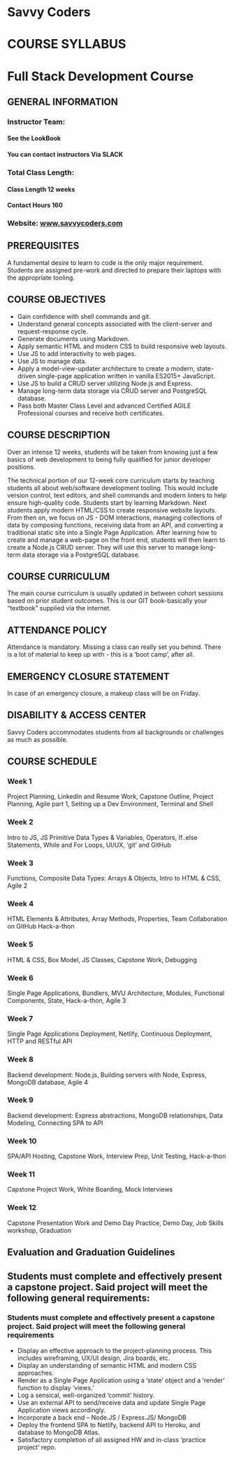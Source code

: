 # <b>Savvy Coders</b>
# <b>COURSE SYLLABUS</b>
# Full Stack Development Course

## <b>GENERAL INFORMATION</b>

### <b>Instructor Team:</b>
#### See the LookBook
#### You can contact instructors Via SLACK

### <b>Total Class Length:</b>
#### Class Length 12 weeks
#### Contact Hours 160

### <b>Website:   www.savvycoders.com</b>


## <b>PREREQUISITES</b>
<p>A fundamental desire to learn to code is the only major requirement. Students are assigned pre-work and directed to prepare their laptops with the appropriate tooling.</p>

## <b>COURSE OBJECTIVES</b>
<ul>
  <li>Gain confidence with shell commands and git.</li>
  <li>Understand general concepts associated with the client-server and request-response cycle.</li>
  <li>Generate documents using Markdown.</li>
  <li>Apply semantic HTML and modern CSS to build responsive web layouts.</li>
  <li>Use JS to add interactivity to web pages.</li>
  <li>Use JS to manage data.</li>
  <li>Apply a model-view-updater architecture to create a modern, state-driven single-page application written in vanilla ES2015+ JavaScript.</li>
  <li>Use JS to build a CRUD server utilizing Node.js and Express.</li>
  <li>Manage long-term data storage via CRUD server and PostgreSQL database.</li>
  <li>Pass both Master Class Level and advanced Certified AGILE Professional courses and receive both certificates.</li>
</ul>

## <b>COURSE DESCRIPTION</b>
<p>Over an intense 12 weeks, students will be taken from knowing just a few basics of web development to being fully qualified for junior developer positions.</p>

<p>The technical portion of our 12-week core curriculum starts by teaching students all about web/software development tooling. This would include version control, text editors, and shell commands and modern linters to help ensure high-quality code. Students start by learning Markdown. Next students apply modern HTML/CSS to create responsive website layouts. From then on, we focus on JS - DOM interactions, managing collections of data by composing functions, receiving data from an API, and converting a traditional static site into a Single Page Application.   After learning how to create and manage a web-page on the front end, students will then learn to create a Node.js CRUD server. They will use this server to manage long-term data storage via a PostgreSQL database.</p>

## <b>COURSE CURRICULUM</b>
<p>The main course curriculum is usually updated in between cohort sessions based on prior student outcomes. This is our GIT book-basically your “textbook” supplied via the internet.</p>

## <b>ATTENDANCE POLICY</b>
<p>Attendance is mandatory. Missing a class can really set you behind. There is a lot of material to keep up with - this is a ‘boot camp’, after all.</p>

## EMERGENCY CLOSURE STATEMENT
<p>In case of an emergency closure, a makeup class will be on Friday.</p>

## DISABILITY & ACCESS CENTER
<p>Savvy Coders accommodates students from all backgrounds or challenges as much as possible.</p>

## COURSE SCHEDULE

### Week 1
<p>Project Planning, LinkedIn and Resume Work, Capstone Outline, Project Planning, Agile part 1, Setting up a Dev Environment, Terminal and Shell</p>

### Week 2
<p>Intro to JS, JS Primitive Data Types & Variables, Operators, If..else Statements, While and For Loops, UI/UX, ‘git’ and GitHub</p>

### Week 3
<p>Functions, Composite Data Types: Arrays & Objects, Intro to HTML & CSS, Agile 2</p>

### Week 4
<p>HTML Elements & Attributes, Array Methods, Properties, Team Collaboration on GitHub Hack-a-thon</p>

### Week 5
<p>HTML & CSS, Box Model, JS Classes, Capstone Work, Debugging</p>

### Week 6
<p>Single Page Applications, Bundlers, MVU Architecture, Modules, Functional Components, State, Hack-a-thon, Agile 3</p>

### Week 7
<p>Single Page Applications Deployment, Netlify, Continuous Deployment, HTTP and RESTful API</p>

### Week 8
Backend development: Node.js, Building servers with Node, Express, MongoDB database, Agile 4

### Week 9
<p>Backend development: Express abstractions, MongoDB relationships, Data Modeling, Connecting SPA to API</p>

### Week 10
<p>SPA/API Hosting, Capstone Work, Interview Prep, Unit Testing, Hack-a-thon</p>

### Week 11
<p>Capstone Project Work, White Boarding, Mock Interviews</p>

### Week 12
<p>Capstone Presentation Work and Demo Day Practice, Demo Day, Job Skills workshop, Graduation</p>

## <b>Evaluation and Graduation Guidelines</b>

## Students must complete and effectively present a capstone project. Said project will meet the following general requirements:
### Students must complete and effectively present a capstone project. Said project will meet the following general requirements
<ul>
  <li>Display an effective approach to the project-planning process. This includes wireframing, UX/UI design, Jira boards, etc.</li>
  <li>Display an understanding of semantic HTML and modern CSS approaches.</li>
  <li>Render as a Single Page Application using a ‘state’ object and a ‘render’ function to display ‘views.’</li>
  <li>Log a sensical, well-organized ‘commit’ history.</li>
  <li>Use an external API to send/receive data and update Single Page Application views accordingly.</li>
  <li>Incorporate a back end – Node.JS / Express.JS/ MongoDB</li>
  <li>Deploy the frontend SPA to Netlify, backend API to Heroku, and database to MongoDB Atlas.</li>
  <li>Satisfactory completion of all assigned HW and in-class ‘practice project’ repo.</li>
</ul>
